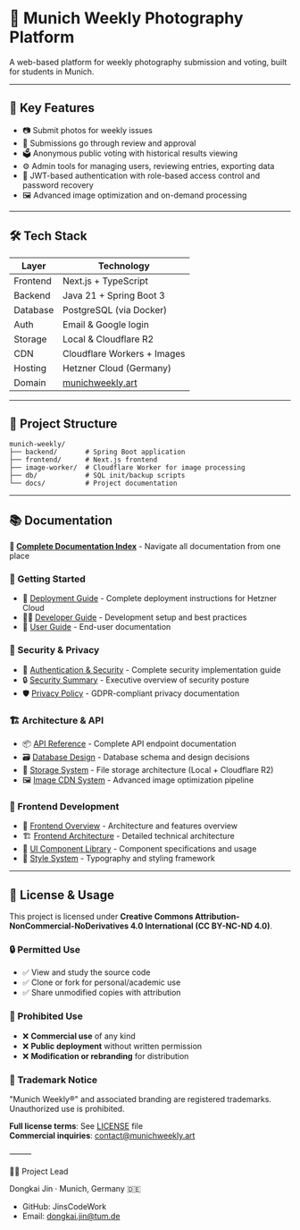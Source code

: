 # 📸 Munich Weekly Photography Platform

A web-based platform for weekly photography submission and voting, built for students in Munich.

---

## 🌟 Key Features

- 📷 Submit photos for weekly issues
- 🧾 Submissions go through review and approval
- 🗳️ Anonymous public voting with historical results viewing
- ⚙️ Admin tools for managing users, reviewing entries, exporting data
- 🔐 JWT-based authentication with role-based access control and password recovery
- 🖼️ Advanced image optimization and on-demand processing

---

## 🛠️ Tech Stack

| Layer     | Technology                |
|----------|----------------------------|
| Frontend | Next.js + TypeScript       |
| Backend  | Java 21 + Spring Boot 3    |
| Database | PostgreSQL (via Docker)    |
| Auth     | Email & Google login       |
| Storage  | Local & Cloudflare R2      |
| CDN      | Cloudflare Workers + Images |
| Hosting  | Hetzner Cloud (Germany)    |
| Domain   | [munichweekly.art](https://munichweekly.art) |

---

## 📂 Project Structure

```
munich-weekly/
├── backend/       # Spring Boot application
├── frontend/      # Next.js frontend
├── image-worker/  # Cloudflare Worker for image processing
├── db/            # SQL init/backup scripts
└── docs/          # Project documentation
```

---

## 📚 Documentation

**📑 [Complete Documentation Index](./docs/index.md)** - Navigate all documentation from one place

### 🚀 Getting Started
- 🧭 [Deployment Guide](./docs/deployment.md) - Complete deployment instructions for Hetzner Cloud
- 🧑‍💻 [Developer Guide](./docs/dev-guide.md) - Development setup and best practices
- 👤 [User Guide](./docs/user-guide.md) - End-user documentation

### 🔐 Security & Privacy
- 🔐 [Authentication & Security](./docs/auth.md) - Complete security implementation guide
- 🔒 [Security Summary](./docs/security-summary.md) - Executive overview of security posture
- 🛡️ [Privacy Policy](./docs/privacy.md) - GDPR-compliant privacy documentation

### 🏗️ Architecture & API
- 📦 [API Reference](./docs/api.md) - Complete API endpoint documentation
- 🗃️ [Database Design](./docs/database.md) - Database schema and design decisions
- 💾 [Storage System](./docs/storage.md) - File storage architecture (Local + Cloudflare R2)
- 🖼️ [Image CDN System](./docs/image-cdn.md) - Advanced image optimization pipeline

### 📱 Frontend Development
- 📱 [Frontend Overview](./docs/frontend-overview.md) - Architecture and features overview
- 🏗️ [Frontend Architecture](./docs/frontend-architecture.md) - Detailed technical architecture
- 🧩 [UI Component Library](./docs/ui-components.md) - Component specifications and usage
- 🎨 [Style System](./docs/style-system.md) - Typography and styling framework
---

## 📄 License & Usage

This project is licensed under **Creative Commons Attribution-NonCommercial-NoDerivatives 4.0 International (CC BY-NC-ND 4.0)**.

### 🔒 Permitted Use
- ✅ View and study the source code
- ✅ Clone or fork for personal/academic use
- ✅ Share unmodified copies with attribution

### 🚫 Prohibited Use
- ❌ **Commercial use** of any kind
- ❌ **Public deployment** without written permission
- ❌ **Modification or rebranding** for distribution

### 📌 Trademark Notice
"Munich Weekly®" and associated branding are registered trademarks. Unauthorized use is prohibited.

**Full license terms**: See [LICENSE](./LICENSE) file  
**Commercial inquiries**: contact@munichweekly.art

⸻

🧑‍💼 Project Lead

Dongkai Jin · Munich, Germany 🇩🇪
- GitHub: JinsCodeWork
- Email: dongkai.jin@tum.de